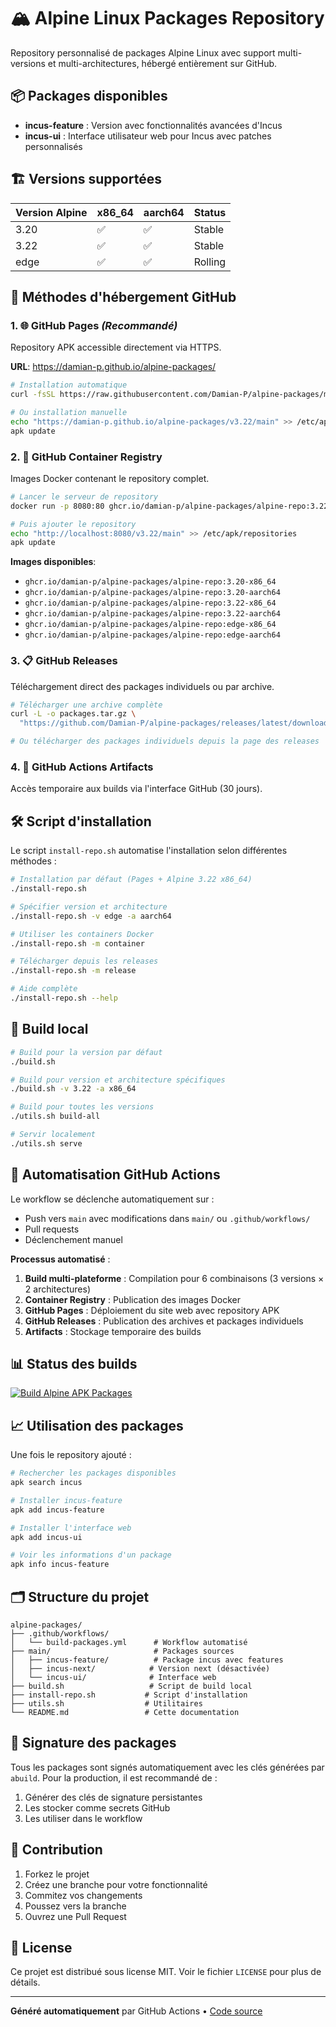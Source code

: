 # 🏔️ Alpine Linux Packages Repository

Repository personnalisé de packages Alpine Linux avec support multi-versions et multi-architectures, hébergé entièrement sur GitHub.

## 📦 **Packages disponibles**

- **incus-feature** : Version avec fonctionnalités avancées d'Incus
- **incus-ui** : Interface utilisateur web pour Incus avec patches personnalisés

## 🏗️ **Versions supportées**

| Version Alpine | x86_64 | aarch64 | Status |
|----------------|--------|---------|--------|
| 3.20 | ✅ | ✅ | Stable |
| 3.22 | ✅ | ✅ | Stable |
| edge | ✅ | ✅ | Rolling |

## 🚀 **Méthodes d'hébergement GitHub**

### 1. 🌐 **GitHub Pages** *(Recommandé)*
Repository APK accessible directement via HTTPS.

**URL**: https://damian-p.github.io/alpine-packages/

```bash
# Installation automatique
curl -fsSL https://raw.githubusercontent.com/Damian-P/alpine-packages/main/install-repo.sh | sh

# Ou installation manuelle
echo "https://damian-p.github.io/alpine-packages/v3.22/main" >> /etc/apk/repositories
apk update
```

### 2. 🐳 **GitHub Container Registry**
Images Docker contenant le repository complet.

```bash
# Lancer le serveur de repository
docker run -p 8080:80 ghcr.io/damian-p/alpine-packages/alpine-repo:3.22-x86_64

# Puis ajouter le repository
echo "http://localhost:8080/v3.22/main" >> /etc/apk/repositories
apk update
```

**Images disponibles**:
- `ghcr.io/damian-p/alpine-packages/alpine-repo:3.20-x86_64`
- `ghcr.io/damian-p/alpine-packages/alpine-repo:3.20-aarch64`
- `ghcr.io/damian-p/alpine-packages/alpine-repo:3.22-x86_64`
- `ghcr.io/damian-p/alpine-packages/alpine-repo:3.22-aarch64`
- `ghcr.io/damian-p/alpine-packages/alpine-repo:edge-x86_64`
- `ghcr.io/damian-p/alpine-packages/alpine-repo:edge-aarch64`

### 3. 📋 **GitHub Releases**
Téléchargement direct des packages individuels ou par archive.

```bash
# Télécharger une archive complète
curl -L -o packages.tar.gz \
  "https://github.com/Damian-P/alpine-packages/releases/latest/download/alpine-packages-3.22-x86_64.tar.gz"

# Ou télécharger des packages individuels depuis la page des releases
```

### 4. 📁 **GitHub Actions Artifacts**
Accès temporaire aux builds via l'interface GitHub (30 jours).

## 🛠️ **Script d'installation**

Le script `install-repo.sh` automatise l'installation selon différentes méthodes :

```bash
# Installation par défaut (Pages + Alpine 3.22 x86_64)
./install-repo.sh

# Spécifier version et architecture
./install-repo.sh -v edge -a aarch64

# Utiliser les containers Docker
./install-repo.sh -m container

# Télécharger depuis les releases
./install-repo.sh -m release

# Aide complète
./install-repo.sh --help
```

## 🔧 **Build local**

```bash
# Build pour la version par défaut
./build.sh

# Build pour version et architecture spécifiques
./build.sh -v 3.22 -a x86_64

# Build pour toutes les versions
./utils.sh build-all

# Servir localement
./utils.sh serve
```

## 🤖 **Automatisation GitHub Actions**

Le workflow se déclenche automatiquement sur :
- Push vers `main` avec modifications dans `main/` ou `.github/workflows/`
- Pull requests
- Déclenchement manuel

**Processus automatisé** :
1. **Build multi-plateforme** : Compilation pour 6 combinaisons (3 versions × 2 architectures)
2. **Container Registry** : Publication des images Docker
3. **GitHub Pages** : Déploiement du site web avec repository APK
4. **GitHub Releases** : Publication des archives et packages individuels
5. **Artifacts** : Stockage temporaire des builds

## 📊 **Status des builds**

[![Build Alpine APK Packages](https://github.com/Damian-P/alpine-packages/actions/workflows/build-packages.yml/badge.svg)](https://github.com/Damian-P/alpine-packages/actions/workflows/build-packages.yml)

## 📈 **Utilisation des packages**

Une fois le repository ajouté :

```bash
# Rechercher les packages disponibles
apk search incus

# Installer incus-feature
apk add incus-feature

# Installer l'interface web
apk add incus-ui

# Voir les informations d'un package
apk info incus-feature
```

## 🗂️ **Structure du projet**

```
alpine-packages/
├── .github/workflows/
│   └── build-packages.yml      # Workflow automatisé
├── main/                       # Packages sources
│   ├── incus-feature/          # Package incus avec features
│   ├── incus-next/            # Version next (désactivée)
│   └── incus-ui/              # Interface web
├── build.sh                   # Script de build local
├── install-repo.sh           # Script d'installation
├── utils.sh                  # Utilitaires
└── README.md                 # Cette documentation
```

## 🔐 **Signature des packages**

Tous les packages sont signés automatiquement avec les clés générées par `abuild`. Pour la production, il est recommandé de :

1. Générer des clés de signature persistantes
2. Les stocker comme secrets GitHub
3. Les utiliser dans le workflow

## 🤝 **Contribution**

1. Forkez le projet
2. Créez une branche pour votre fonctionnalité
3. Commitez vos changements
4. Poussez vers la branche
5. Ouvrez une Pull Request

## 📝 **License**

Ce projet est distribué sous license MIT. Voir le fichier `LICENSE` pour plus de détails.

---

**Généré automatiquement** par GitHub Actions • [Code source](https://github.com/Damian-P/alpine-packages)